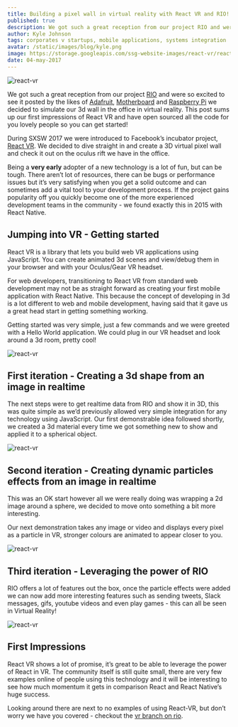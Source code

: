 ```yaml
---
title: Building a pixel wall in virtual reality with React VR and RIO! Our first impressions
published: true
description: We got such a great reception from our project RIO and were so excited to see it posted by the likes of Adafruit, Motherboard and Raspberry Pi we decided to simulate our 3d wall in the office in virtual reality.
author: Kyle Johnson
tags: corporates v startups, mobile applications, systems integration
avatar: /static/images/blog/kyle.png
image: https://storage.googleapis.com/ssg-website-images/react-vr/react-vr-cover.png
date: 04-may-2017
---
```


![react-vr](https://storage.googleapis.com/ssg-website-images/react-vr/react-vr.gif)

We got such a great reception from our project [RIO](https://github.com/SolidStateGroup/rio) and were so excited to see it posted by the likes of [Adafruit](https://blog.adafruit.com/2017/03/17/play-games-post-videos-and-share-gifs-on-this-giant-led-wall-piday-raspberrypi-raspberry_pi/), [Motherboard](https://motherboard.vice.com/en_us/article/hey-wanna-play-mario-kart-on-a-giant-lite-brite-wall) and [Raspberry Pi](https://www.raspberrypi.org/blog/giant-led-wall/) we decided to simulate our 3d wall in the office in virtual reality. This post sums up our first impressions of React VR and have open sourced all the code for you lovely people so you can get started!

During SXSW 2017 we were introduced to Facebook’s incubator project, [React VR](https://github.com/facebook/react-vr). We decided to dive straight in and create a 3D virtual pixel wall and check it out on the oculus rift we have in the office.

Being a **very early** adopter of a new technology is a lot of fun, but can be tough. There aren’t lot of resources, there can be bugs or performance issues but it’s very satisfying when you get a solid outcome and can sometimes add a vital tool to your development process. If the project gains popularity off you quickly become one of the more experienced development teams in the community - we found exactly this in 2015 with React Native.

## Jumping into VR - Getting started

React VR is a library that lets you build web VR applications using JavaScript. You can create animated 3d scenes and view/debug them in your browser and with your Oculus/Gear VR headset.

For web developers, transitioning to React VR from standard web development may not be as straight forward as creating your first mobile application with React Native. This because the concept of developing in 3d is a lot different to web and mobile development, having said that it gave us a great head start in getting something working.

Getting started was very simple, just a few commands and we were greeted with a Hello World application. We could plug in our VR headset and look around a 3d room, pretty cool!

![react-vr](https://storage.googleapis.com/ssg-website-images/react-vr/image_1.jpg)

## First iteration - Creating a 3d shape from an image in realtime

The next steps were to get realtime data from RIO and show it in 3D, this was quite simple as we’d previously allowed very simple integration for any technology using JavaScript. Our first demonstrable idea followed shortly, we created a 3d material every time we got something new to show and applied it to a spherical object.

![react-vr](https://storage.googleapis.com/ssg-website-images/react-vr/image_2.gif)

## Second iteration - Creating dynamic particles effects from an image in realtime

This was an OK start however all we were really doing was wrapping a 2d image around a sphere, we decided to move onto something a bit more interesting.

Our next demonstration takes any image or video and displays every pixel as a particle in VR, stronger colours are animated to appear closer to you.

![react-vr](https://storage.googleapis.com/ssg-website-images/react-vr/image_3.gif)

## Third iteration - Leveraging the power of RIO

RIO offers a lot of features out the box, once the particle effects were added we can now add more interesting features such as sending tweets, Slack messages, gifs, youtube videos and even play games - this can all be seen in Virtual Reality!

![react-vr](https://storage.googleapis.com/ssg-website-images/react-vr/image_4.gif)

## First Impressions

React VR shows a lot of promise, it’s great to be able to leverage the power of React in VR. The community itself is still quite small, there are very few examples online of people using this technology and it will be interesting to see how much momentum it gets in comparison React and React Native’s huge success.

Looking around there are next to no examples of using React-VR, but don’t worry we have you covered - checkout the [vr branch on rio](https://github.com/SolidStateGroup/rio).

